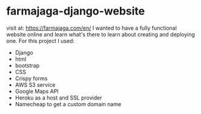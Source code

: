 # farmajaga-django-website

visit at: https://farmajaga.com/en/
I wanted to have a fully functional website online and learn what's there to learn about creating and deploying one.
For this project I used:
- Django
- html
- bootstrap
- CSS
- Crispy forms
- AWS S3 service
- Google Maps API
- Heroku as a host and SSL provider
- Namecheap to get a custom domain name
